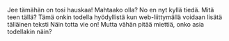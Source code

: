 Jee tämähän on tosi hauskaa!
Mahtaako olla?
No en nyt kyllä tiedä. Mitä teen tällä?
Tämä onkin todella hyödyllistä kun web-liittymällä voidaan lisätä tälläinen teksti
Näin totta vie on!
Mutta vähän pitää miettiä, onko asia todellakin näin?